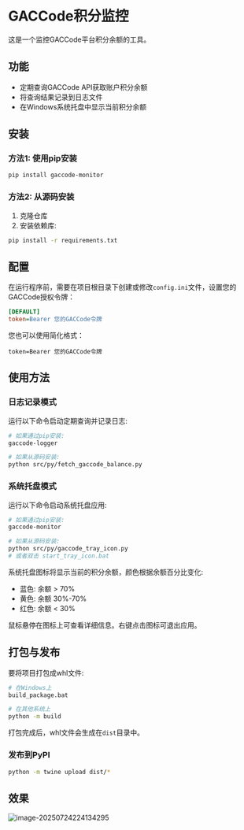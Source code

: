 # GACCode积分监控

这是一个监控GACCode平台积分余额的工具。

## 功能

- 定期查询GACCode API获取账户积分余额
- 将查询结果记录到日志文件
- 在Windows系统托盘中显示当前积分余额

## 安装

### 方法1: 使用pip安装

```bash
pip install gaccode-monitor
```

### 方法2: 从源码安装

1. 克隆仓库
2. 安装依赖库:

```bash
pip install -r requirements.txt
```

## 配置

在运行程序前，需要在项目根目录下创建或修改`config.ini`文件，设置您的GACCode授权令牌：

```ini
[DEFAULT]
token=Bearer 您的GACCode令牌
```

您也可以使用简化格式：

```
token=Bearer 您的GACCode令牌
```

## 使用方法

### 日志记录模式

运行以下命令启动定期查询并记录日志:

```bash
# 如果通过pip安装:
gaccode-logger

# 如果从源码安装:
python src/py/fetch_gaccode_balance.py
```

### 系统托盘模式

运行以下命令启动系统托盘应用:

```bash
# 如果通过pip安装:
gaccode-monitor

# 如果从源码安装:
python src/py/gaccode_tray_icon.py
# 或者双击 start_tray_icon.bat
```

系统托盘图标将显示当前的积分余额，颜色根据余额百分比变化:
- 蓝色: 余额 > 70%
- 黄色: 余额 30%-70%
- 红色: 余额 < 30%

鼠标悬停在图标上可查看详细信息。右键点击图标可退出应用。

## 打包与发布

要将项目打包成whl文件:

```bash
# 在Windows上
build_package.bat

# 在其他系统上
python -m build
```

打包完成后，whl文件会生成在`dist`目录中。

### 发布到PyPI

```bash
python -m twine upload dist/*
```

## 效果

![image-20250724224134295](https://hjw2727img.oss-cn-nanjing.aliyuncs.com/images/image-20250724224134295.png)
